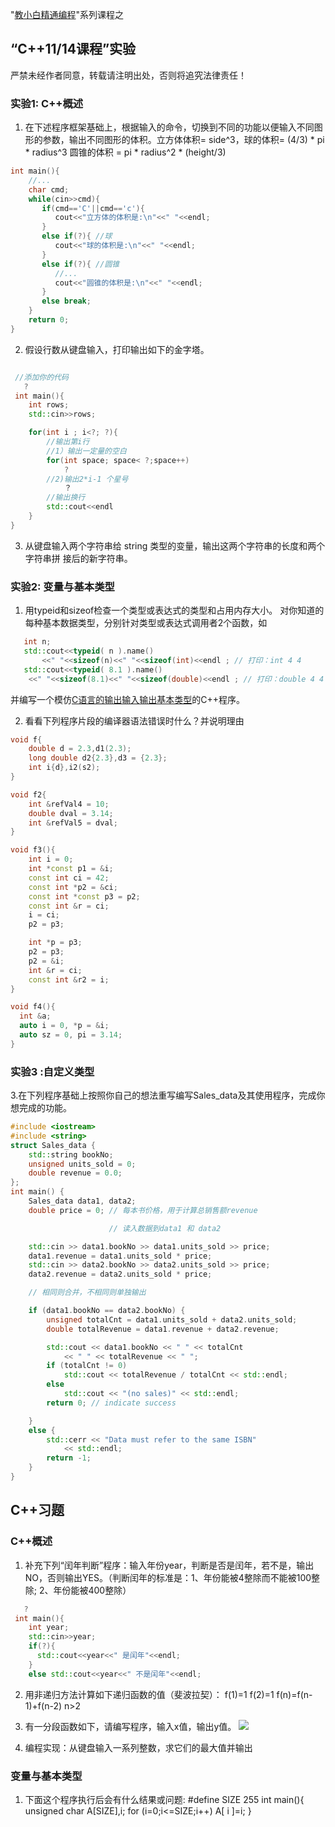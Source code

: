 "[教小白精通编程](https://weibo.com/6196175626/profile?topnav=1&wvr=6)"系列课程之

##  “C++11/14课程”实验 
 
 严禁未经作者同意，转载请注明出处，否则将追究法律责任！

### 实验1: C++概述

1. 在下述程序框架基础上，根据输入的命令，切换到不同的功能以便输入不同图形的参数，输出不同图形的体积。立方体体积= side^3，球的体积= (4/3) * pi * radius^3
圆锥的体积 = pi * radius^2 * (height/3)

```cpp
int main(){
	//...
	char cmd;
	while(cin>>cmd){
       if(cmd=='C'||cmd=='c'){
          cout<<"立方体的体积是:\n"<<" "<<endl;
       }
       else if(?){ //球
          cout<<"球的体积是:\n"<<" "<<endl;
       }
       else if(?){ //圆锥
          //...
          cout<<"圆锥的体积是:\n"<<" "<<endl;
       }
       else break;
    }
    return 0;
}
```


2. 假设行数从键盘输入，打印输出如下的金字塔。

```cpp

 //添加你的代码
   ?
 int main(){
    int rows;
    std::cin>>rows;

    for(int i ; i<?; ?){
    	//输出第i行
    	//1）输出一定量的空白
    	for(int space; space< ?;space++)
    	    ?
    	//2)输出2*i-1 个星号
    	    ？
    	//输出换行
    	std::cout<<endl     
    }
}
```

3. 从键盘输入两个字符串给 string 类型的变量，输出这两个字符串的长度和两个字符串拼
接后的新字符串。

### 实验2: 变量与基本类型

1. 用typeid和sizeof检查一个类型或表达式的类型和占用内存大小。
对你知道的每种基本数据类型，分别针对类型或表达式调用者2个函数，如
```cpp
   int n;
   std::cout<<typeid( n ).name()
       <<" "<<sizeof(n)<<" "<<sizeof(int)<<endl ; // 打印：int 4 4
   std::cout<<typeid( 8.1 ).name() 
    <<" "<<sizeof(8.1)<<" "<<sizeof(double)<<endl ; // 打印：double 4 4
```
并编写一个模仿[C语言的输出输入输出基本类型](http://xuepro.xcguan.net/2017/10/30/C%E7%A8%8B%E5%BA%8F%E5%AE%9E%E4%BE%8B1-%E8%BE%93%E5%85%A5%E8%BE%93%E5%87%BA%E6%89%80%E6%9C%89%E5%9F%BA%E6%9C%AC%E6%95%B0%E6%8D%AE%E7%B1%BB%E5%9E%8B/)的C++程序。

2. 看看下列程序片段的编译器语法错误时什么？并说明理由

```cpp
void f{		
	double d = 2.3,d1(2.3);
	long double d2{2.3},d3 = {2.3}; 	
	int i{d},i2(s2); 
}

void f2{
    int &refVal4 = 10; 
	double dval = 3.14;
	int &refVal5 = dval; 
}

void f3(){
    int i = 0;
	int *const p1 = &i; 
	const int ci = 42; 
	const int *p2 = &ci; 
	const int *const p3 = p2; 
	const int &r = ci; 
	i = ci; 
	p2 = p3; 

	int *p = p3; 
	p2 = p3;
	p2 = &i; 
	int &r = ci; 
	const int &r2 = i; 
}

void f4(){
  int &a;
  auto i = 0, *p = &i; 
  auto sz = 0, pi = 3.14; 
}
```

### 实验3 :自定义类型

3.在下列程序基础上按照你自己的想法重写编写Sales_data及其使用程序，完成你想完成的功能。

```cpp
#include <iostream>
#include <string>
struct Sales_data {
	std::string bookNo;
	unsigned units_sold = 0;
	double revenue = 0.0;
};
int main() {
	Sales_data data1, data2;
	double price = 0; // 每本书价格，用于计算总销售额revenue

					  // 读入数据到data1 和 data2

	std::cin >> data1.bookNo >> data1.units_sold >> price;
	data1.revenue = data1.units_sold * price;
	std::cin >> data2.bookNo >> data2.units_sold >> price;
	data2.revenue = data2.units_sold * price;

	// 相同则合并，不相同则单独输出

	if (data1.bookNo == data2.bookNo) {
		unsigned totalCnt = data1.units_sold + data2.units_sold;
		double totalRevenue = data1.revenue + data2.revenue;		

		std::cout << data1.bookNo << " " << totalCnt
			<< " " << totalRevenue << " ";
		if (totalCnt != 0)
			std::cout << totalRevenue / totalCnt << std::endl;
		else
			std::cout << "(no sales)" << std::endl;
		return 0; // indicate success

	}
	else { 
		std::cerr << "Data must refer to the same ISBN"
			<< std::endl;
		return -1; 
	}
}

```
 





## C++习题

### C++概述
1. 补充下列“闰年判断”程序：输入年份year，判断是否是闰年，若不是，输出NO，否则输出YES。（判断闰年的标准是：1、年份能被4整除而不能被100整除; 2、年份能被400整除）

```cpp
   ?
 int main(){
    int year;
    std::cin>>year;
    if(?){ 
      std::cout<<year<<" 是闰年"<<endl;
    }
    else std::cout<<year<<" 不是闰年"<<endl;
```
2. 用非递归方法计算如下递归函数的值（斐波拉契）：
  f(1)=1
  f(2)=1
  f(n)=f(n-1)+f(n-2) n>2

3. 有一分段函数如下，请编写程序，输入x值，输出y值。
![](http://dl2.iteye.com/upload/attachment/0118/2993/b247c5ea-12b2-3e47-89c8-29e8f97be24d.jpg)

4. 编程实现：从键盘输入一系列整数，求它们的最大值并输出
 

### 变量与基本类型
1. 下面这个程序执行后会有什么结果或问题:
 #define SIZE 255
 int main(){
   unsigned char A[SIZE],i;
   for (i=0;i<=SIZE;i++)
      A[ i ]=i;
}


